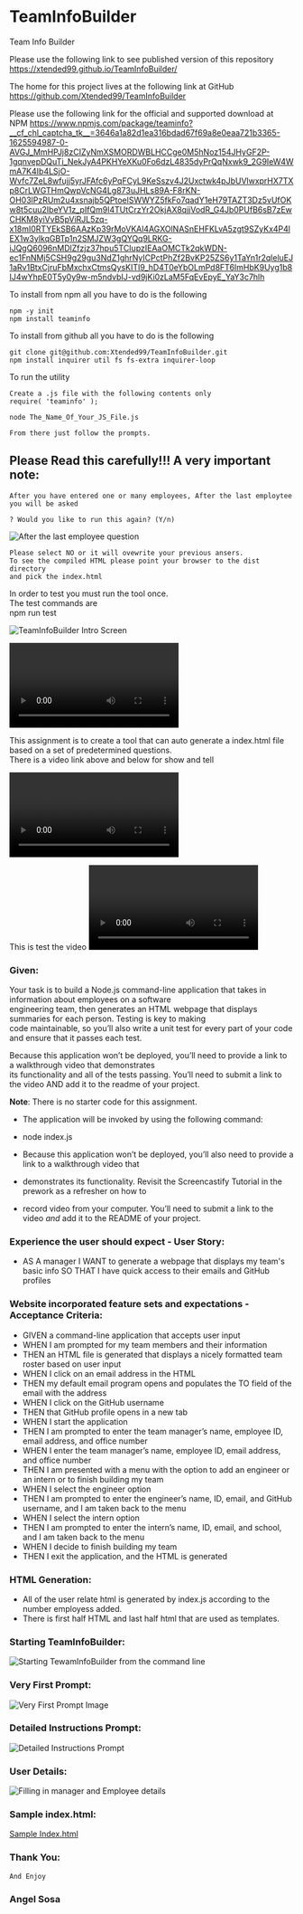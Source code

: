 
#  TeamInfoBuilder
Team Info Builder 
  
  
  Please use the following link to see published version of this repository https://xtended99.github.io/TeamInfoBuilder/  
  
  The home for this project lives at the following link at GitHub https://github.com/Xtended99/TeamInfoBuilder   
  
  Please use the following link for the official and supported download at NPM  https://www.npmjs.com/package/teaminfo?__cf_chl_captcha_tk__=3646a1a82d1ea316bdad67f69a8e0eaa721b3365-1625594987-0-AVGJ_MmHPJj8zCIZyNmXSMORDWBLHCCge0M5hNoz154JHyGF2P-1gqnvepDQuTi_NekJyA4PKHYeXKu0Fo6dzL4835dyPrQqNxwk9_2G9IeW4WmA7K4Ib4LSjO-Wvfc7ZeL8wfujj5yrJFAfc6yPqFCyL9KeSszv4J2Uxctwk4pJbUVlwxprHX7TXp8CrLWGTHmQwpVcNG4Lg873uJHLs89A-F8rKN-OH03lPzRUm2u4xsnajb5QPtoelSWWYZ5fkFo7qadY1eH79TAZT3Dz5vUfOKw8t5cuu2IbeYV1z_pIfQm9l4TUtCrzYr2OkjAX8qjjVodR_G4Jb0PUfB6sB7zEwCHKM8yiVvB5pViRJL5zq-x18mI0RTYEkSB6AAzKp39rMoVKAl4AGXOlNASnEHFKLvA5zgt9SZyKx4P4lEX1w3ylkqGBTp1n2SMJZW3gQYQq9LRKG-iJQgQ6096nMDlZfzjz37hpu5TCIupzIEAaOMCTk2qkWDN-ec1FnNMj5CSH9g29gu3NdZ1ghrNyICPctPhZf2BvKP25ZS6y1TaYn1r2qleluEJ1aRv1BtxCjruFbMxchxCtmsQysKITI9_hD4T0eYbOLmPd8FT6ImHbK9Uyg1b8IJ4wYhpE0T5y0y9w-m5ndvbIJ-vd9jKi0zLaM5FqEvEpyE_YaY3c7hlh   
  

  To install from npm all you have to do is the following   
  
    npm -y init   
    npm install teaminfo   
  
  To install from github all you have to do is the following   
  
    git clone git@github.com:Xtended99/TeamInfoBuilder.git   
    npm install inquirer util fs fs-extra inquirer-loop   
  
  To run the utility   
  
    Create a .js file with the following contents only   
    require( 'teaminfo' );   

    node The_Name_Of_Your_JS_File.js   
  
    From there just follow the prompts.   
  
  ## Please Read this carefully!!! A very important note:   
  
    After you have entered one or many employees, After the last employtee you will be asked   
  
    ? Would you like to run this again? (Y/n)  
  
![After the last employee question](./assets/images/end_of_run.png)   
  
    Please select NO or it will ovewrite your previous ansers.   
    To see the compiled HTML please point your browser to the dist directory   
    and pick the index.html   
  
   In order to test you must run the tool once.   
   The test commands are   
         npm run test   
  
![TeamInfoBuilder Intro Screen](./assets/images/instructionspng.PNG)   
   
![ Run_One MP4](./assets/videos/teaminfobuilder.mp4)   
     
  This assignment is to create a tool that can auto generate a index.html file based on a set of predetermined questions.  
  There is a video link above and below for show and tell
     
![Run_Two MP4](./assets/videos/TeamInfo_Tool_Browser.mp4)   

  This is test the video
![Run_Two MP4](./assets/videos/team_info_builder_test.mp4)   
  
### Given:
  
Your task is to build a Node.js command-line application that takes in information about employees on a software   
engineering team, then generates an HTML webpage that displays summaries for each person. Testing is key to making   
code maintainable, so you’ll also write a unit test for every part of your code and ensure that it passes each test.  
  
Because this application won’t be deployed, you’ll need to provide a link to a walkthrough video that demonstrates  
its functionality and all of the tests passing. You’ll need to submit a link to the video AND add it to the readme of your project.
  
**Note**: There is no starter code for this assignment.
     
-   The application will be invoked by using the following command:   
   
-   node index.js   
   
-   Because this application won’t be deployed, you’ll also need to provide a link to a walkthrough video that   
-   demonstrates its functionality. Revisit the Screencastify Tutorial in the prework as a refresher on how to   
-   record video from your computer. You’ll need to submit a link to the video _and_ add it to the README of your project.   
   
   
### Experience the user should expect - User Story:   
   
- AS A manager I WANT to generate a webpage that displays my team's basic info SO THAT I have quick access to their emails and GitHub profiles  
    
### Website incorporated feature sets and expectations - Acceptance Criteria:  
  
- GIVEN a command-line application that accepts user input  
- WHEN I am prompted for my team members and their information  
- THEN an HTML file is generated that displays a nicely formatted team roster based on user input  
- WHEN I click on an email address in the HTML  
- THEN my default email program opens and populates the TO field of the email with the address  
- WHEN I click on the GitHub username  
- THEN that GitHub profile opens in a new tab  
- WHEN I start the application  
- THEN I am prompted to enter the team manager’s name, employee ID, email address, and office number  
- WHEN I enter the team manager’s name, employee ID, email address, and office number  
- THEN I am presented with a menu with the option to add an engineer or an intern or to finish building my team  
- WHEN I select the engineer option  
- THEN I am prompted to enter the engineer’s name, ID, email, and GitHub username, and I am taken back to the menu  
- WHEN I select the intern option  
- THEN I am prompted to enter the intern’s name, ID, email, and school, and I am taken back to the menu  
- WHEN I decide to finish building my team  
- THEN I exit the application, and the HTML is generated  
  
### HTML Generation:  
  
- All of the user relate html is generated by index.js according to the number employess added. 
- There is first half HTML and last half html that are used as templates. 

### Starting TeamInfoBuilder:  

![Starting TewamInfoBuilder from the command line](./assets/images/starting.png)   
  
### Very First Prompt:  
  
![Very First Prompt Image](./assets/images/firstprompt.png)   
  
### Detailed Instructions Prompt:  
  
![Detailed Instructions Prompt](./assets/images/instructionspng.PNG)   
  
### User Details:  
  
![Filling in manager and Employee details](./assets/images/addingmgremp.png)   


### Sample index.html:  

[Sample Index.html](./index.html)
  
### Thank You:  
    And Enjoy
    
### Angel Sosa
  
